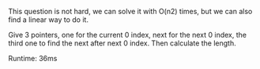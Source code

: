 This question is not hard, we can solve it with O(n2) times, but we can also find a linear way to do it. 

Give 3 pointers, one for the current 0 index, next for the next 0 index, the third one to find the next after next 0 index. Then calculate the length.

Runtime: 36ms
